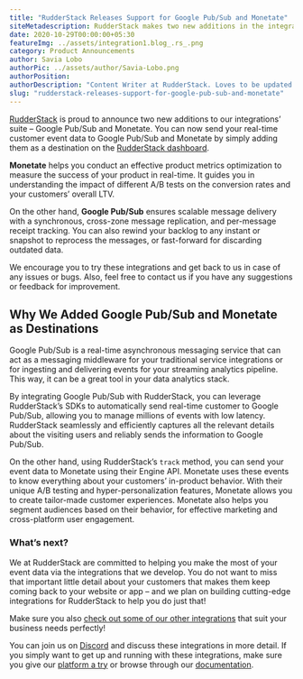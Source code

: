```yaml
---
title: "RudderStack Releases Support for Google Pub/Sub and Monetate"
siteMetadescription: RudderStack makes two new additions in the integration suite - Google Pub/Sub and Monetate. Send the event data to the ells by simply adding on the dashboard.
date: 2020-10-29T00:00:00+05:30
featureImg: ../assets/integration1.blog_.rs_.png
category: Product Announcements
author: Savia Lobo
authorPic: ../assets/author/Savia-Lobo.png
authorPosition: 
authorDescription: "Content Writer at RudderStack. Loves to be updated with the tech happenings around the globe. Loves singing and composing songs. Believes in putting the art in smart."
slug: "rudderstack-releases-support-for-google-pub-sub-and-monetate"
---
```

[RudderStack](http://www.rudderstack.com) is proud to announce two new additions to our integrations’ suite – Google Pub/Sub and Monetate. You can now send your real-time customer event data to Google Pub/Sub and Monetate by simply adding them as a destination on the [RudderStack dashboard](http://app.rudderlabs.com/signup?type=freetrial).

**Monetate** helps you conduct an effective product metrics optimization to measure the success of your product in real-time. It guides you in understanding the impact of different A/B tests on the conversion rates and your customers’ overall LTV. 

On the other hand, **Google Pub/Sub** ensures scalable message delivery with a synchronous, cross-zone message replication, and per-message receipt tracking. You can also rewind your backlog to any instant or snapshot to reprocess the messages, or fast-forward for discarding outdated data.

We encourage you to try these integrations and get back to us in case of any issues or bugs. Also, feel free to contact us if you have any suggestions or feedback for improvement.

Why We Added Google Pub/Sub and Monetate as Destinations
--------------------------------------------------------

Google Pub/Sub is a real-time asynchronous messaging service that can act as a messaging middleware for your traditional service integrations or for ingesting and delivering events for your streaming analytics pipeline. This way, it can be a great tool in your data analytics stack. 

By integrating Google Pub/Sub with RudderStack, you can leverage RudderStack’s SDKs to automatically send real-time customer to Google Pub/Sub, allowing you to manage millions of events with low latency. RudderStack seamlessly and efficiently captures all the relevant details about the visiting users and reliably sends the information to Google Pub/Sub. 

On the other hand, using RudderStack’s `track` method, you can send your event data to Monetate using their Engine API. Monetate uses these events to know everything about your customers’ in-product behavior. With their unique A/B testing and hyper-personalization features, Monetate allows you to create tailor-made customer experiences. Monetate also helps you segment audiences based on their behavior, for effective marketing and cross-platform user engagement. 

### What’s next?

We at RudderStack are committed to helping you make the most of your event data via the integrations that we develop. You do not want to miss that important little detail about your customers that makes them keep coming back to your website or app – and we plan on building cutting-edge integrations for RudderStack to help you do just that!

Make sure you also [check out some of our other integrations](https://rudderstack.com/blog/rudderstack-supports-email-marketing-platform-mailchimp/) that suit your business needs perfectly!

You can join us on [Discord](https://discordapp.com/invite/xNEdEGw) and discuss these integrations in more detail. If you simply want to get up and running with these integrations, make sure you give our [platform a try](http://app.rudderlabs.com/signup?type=freetrial) or browse through our [documentation](https://docs.rudderstack.com/destinations).